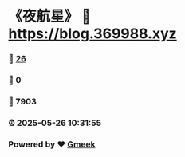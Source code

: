 # 《夜航星》 :link: https://blog.369988.xyz 
### :page_facing_up: [26](https://blog.369988.xyz/tag.html) 
### :speech_balloon: 0 
### :hibiscus: 7903 
### :alarm_clock: 2025-05-26 10:31:55 
### Powered by :heart: [Gmeek](https://github.com/Meekdai/Gmeek)

